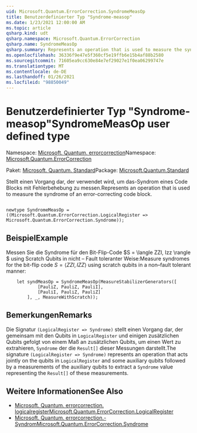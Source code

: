 ```yaml
---
uid: Microsoft.Quantum.ErrorCorrection.SyndromeMeasOp
title: Benutzerdefinierter Typ "Syndrome-measop"
ms.date: 1/23/2021 12:00:00 AM
ms.topic: article
qsharp.kind: udt
qsharp.namespace: Microsoft.Quantum.ErrorCorrection
qsharp.name: SyndromeMeasOp
qsharp.summary: Represents an operation that is used to measure the syndrome of an error-correcting code block.
ms.openlocfilehash: 36336f9e47e5f360cf5e19ffb6e15b4af88b2580
ms.sourcegitcommit: 71605ea9cc630e84e7ef29027e1f0ea06299747e
ms.translationtype: MT
ms.contentlocale: de-DE
ms.lasthandoff: 01/26/2021
ms.locfileid: "98850049"
---
```

# <a name="syndromemeasop-user-defined-type"></a><span data-ttu-id="590ea-102">Benutzerdefinierter Typ "Syndrome-measop"</span><span class="sxs-lookup"><span data-stu-id="590ea-102">SyndromeMeasOp user defined type</span></span>

<span data-ttu-id="590ea-103">Namespace: [Microsoft. Quantum. errorcorrection](xref:Microsoft.Quantum.ErrorCorrection)</span><span class="sxs-lookup"><span data-stu-id="590ea-103">Namespace: [Microsoft.Quantum.ErrorCorrection](xref:Microsoft.Quantum.ErrorCorrection)</span></span>

<span data-ttu-id="590ea-104">Paket: [Microsoft. Quantum. Standard](https://nuget.org/packages/Microsoft.Quantum.Standard)</span><span class="sxs-lookup"><span data-stu-id="590ea-104">Package: [Microsoft.Quantum.Standard](https://nuget.org/packages/Microsoft.Quantum.Standard)</span></span>


<span data-ttu-id="590ea-105">Stellt einen Vorgang dar, der verwendet wird, um das-Syndrom eines Code Blocks mit Fehlerbehebung zu messen.</span><span class="sxs-lookup"><span data-stu-id="590ea-105">Represents an operation that is used to measure the syndrome of an error-correcting code block.</span></span>

```qsharp

newtype SyndromeMeasOp = ((Microsoft.Quantum.ErrorCorrection.LogicalRegister => Microsoft.Quantum.ErrorCorrection.Syndrome));
```



## <a name="example"></a><span data-ttu-id="590ea-106">Beispiel</span><span class="sxs-lookup"><span data-stu-id="590ea-106">Example</span></span>

<span data-ttu-id="590ea-107">Messen Sie die Syndrome für den Bit-Flip-Code $S = \langle ZZI, Izz \rangle $ using Scratch Qubits in nicht – Fault toleranter Weise:</span><span class="sxs-lookup"><span data-stu-id="590ea-107">Measure syndromes for the bit-flip code $S = \langle ZZI, IZZ \rangle$ using scratch qubits in a non–fault tolerant manner:</span></span>

```qsharp
    let syndMeasOp = SyndromeMeasOp(MeasureStabilizerGenerators([
            [PauliZ, PauliZ, PauliI],
            [PauliI, PauliZ, PauliZ]
        ], _, MeasureWithScratch));
```

## <a name="remarks"></a><span data-ttu-id="590ea-108">Bemerkungen</span><span class="sxs-lookup"><span data-stu-id="590ea-108">Remarks</span></span>

<span data-ttu-id="590ea-109">Die Signatur `(LogicalRegister => Syndrome)` stellt einen Vorgang dar, der gemeinsam mit den Qubits in `LogicalRegister` und einigen zusätzlichen Qubits gefolgt von einem Maß an zusätzlichen Qubits, um einen Wert zu extrahieren, `Syndrome` der die `Result[]` dieser Messungen darstellt.</span><span class="sxs-lookup"><span data-stu-id="590ea-109">The signature `(LogicalRegister => Syndrome)` represents an operation that acts jointly on the qubits in `LogicalRegister` and some auxiliary qubits followed by a measurements of the auxiliary qubits to extract a `Syndrome` value representing the `Result[]` of these measurements.</span></span>

## <a name="see-also"></a><span data-ttu-id="590ea-110">Weitere Informationen</span><span class="sxs-lookup"><span data-stu-id="590ea-110">See Also</span></span>

- [<span data-ttu-id="590ea-111">Microsoft. Quantum. errorcorrection. logicalregister</span><span class="sxs-lookup"><span data-stu-id="590ea-111">Microsoft.Quantum.ErrorCorrection.LogicalRegister</span></span>](xref:Microsoft.Quantum.ErrorCorrection.LogicalRegister)
- [<span data-ttu-id="590ea-112">Microsoft. Quantum. errorcorrection.-Syndrom</span><span class="sxs-lookup"><span data-stu-id="590ea-112">Microsoft.Quantum.ErrorCorrection.Syndrome</span></span>](xref:Microsoft.Quantum.ErrorCorrection.Syndrome)